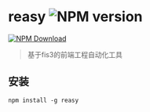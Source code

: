# reasy ![NPM version](https://badge.fury.io/js/reasy.png)

[![NPM Download](https://nodei.co/npm-dl/reasy.png?months=1)](https://www.npmjs.org/package/reasy)

> 基于fis3的前端工程自动化工具


## 安装

    npm install -g reasy